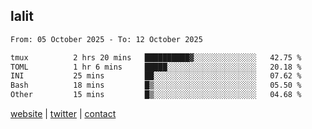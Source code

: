 ## lalit

<!--START_SECTION:waka-->

```txt
From: 05 October 2025 - To: 12 October 2025

tmux          2 hrs 20 mins   ██████████▓░░░░░░░░░░░░░░   42.75 %
TOML          1 hr 6 mins     █████░░░░░░░░░░░░░░░░░░░░   20.18 %
INI           25 mins         ██░░░░░░░░░░░░░░░░░░░░░░░   07.62 %
Bash          18 mins         █▒░░░░░░░░░░░░░░░░░░░░░░░   05.50 %
Other         15 mins         █▒░░░░░░░░░░░░░░░░░░░░░░░   04.68 %
```

<!--END_SECTION:waka-->

[website](https://lalit.sh) | [twitter](https://x.com/@lalitcodes) | [contact](https://lalit.sh/contact)
